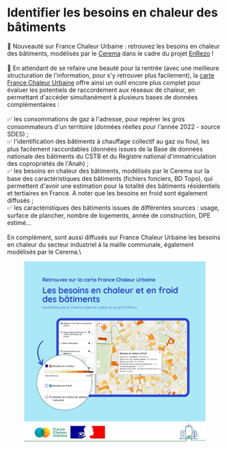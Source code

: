 # Identifier les besoins en chaleur des bâtiments

📢 Nouveauté sur France Chaleur Urbaine : retrouvez les besoins en chaleur des bâtiments, modélisés par le [Cerema](https://www.cerema.fr/fr) dans le cadre du projet [EnRezo](https://reseaux-chaleur.cerema.fr/espace-documentaire/enrezo) !\
\
🔧 En attendant de se refaire une beauté pour la rentrée (avec une meilleure structuration de l'information, pour s'y retrouver plus facilement), la [carte France Chaleur Urbaine](https://france-chaleur-urbaine.beta.gouv.fr/carte) offre ainsi un outil encore plus complet pour évaluer les potentiels de raccordement aux réseaux de chaleur, en permettant d'accéder simultanément à plusieurs bases de données complémentaires :\
\
✅ les consommations de gaz à l'adresse, pour repérer les gros consommateurs d'un territoire (données réelles pour l'année 2022 - source SDES) ;\
✅ l'identification des bâtiments à chauffage collectif au gaz ou fioul, les plus facilement raccordables (données issues de la Base de données nationale des bâtiments du CSTB et du Registre national d'immatriculation des copropriétés de l'Anah) ;\
✅ les besoins en chaleur des bâtiments, modélisés par le Cerema sur la base des caractéristiques des bâtiments (fichiers fonciers, BD Topo), qui permettent d'avoir une estimation pour la totalité des bâtiments résidentiels et tertiaires en France. A noter que les besoins en froid sont également diffusés ;\
✅ les caractéristiques des bâtiments issues de différentes sources : usage, surface de plancher, nombre de logements, année de construction, DPE estimé...\
\
En complément, sont aussi diffusés sur France Chaleur Urbaine les besoins en chaleur du secteur industriel à la maille communale, également modélisés par le Cerema.\


<figure><img src=".gitbook/assets/FCU_besoins-chaleur.jpg" alt=""><figcaption></figcaption></figure>

